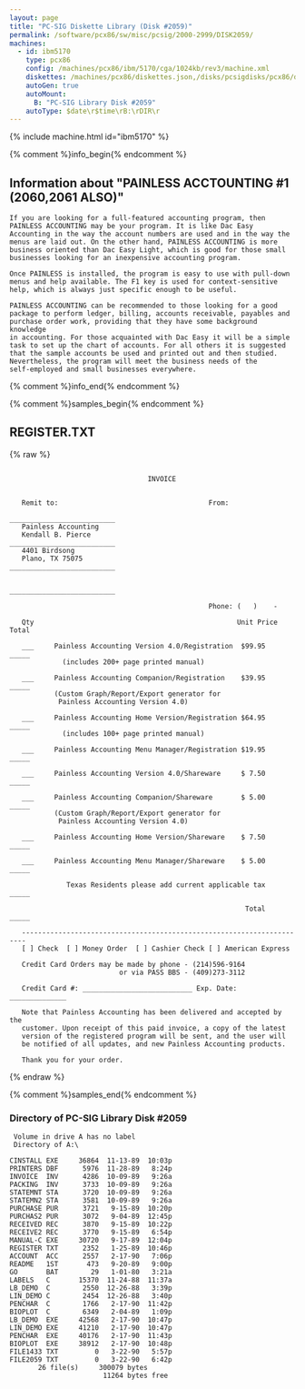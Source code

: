 ```yaml
---
layout: page
title: "PC-SIG Diskette Library (Disk #2059)"
permalink: /software/pcx86/sw/misc/pcsig/2000-2999/DISK2059/
machines:
  - id: ibm5170
    type: pcx86
    config: /machines/pcx86/ibm/5170/cga/1024kb/rev3/machine.xml
    diskettes: /machines/pcx86/diskettes.json,/disks/pcsigdisks/pcx86/diskettes.json
    autoGen: true
    autoMount:
      B: "PC-SIG Library Disk #2059"
    autoType: $date\r$time\rB:\rDIR\r
---
```


{% include machine.html id="ibm5170" %}

{% comment %}info_begin{% endcomment %}

## Information about "PAINLESS ACCTOUNTING #1 (2060,2061 ALSO)"

    If you are looking for a full-featured accounting program, then
    PAINLESS ACCOUNTING may be your program. It is like Dac Easy
    Accounting in the way the account numbers are used and in the way the
    menus are laid out. On the other hand, PAINLESS ACCOUNTING is more
    business oriented than Dac Easy Light, which is good for those small
    businesses looking for an inexpensive accounting program.
    
    Once PAINLESS is installed, the program is easy to use with pull-down
    menus and help available. The F1 key is used for context-sensitive
    help, which is always just specific enough to be useful.
    
    PAINLESS ACCOUNTING can be recommended to those looking for a good
    package to perform ledger, billing, accounts receivable, payables and
    purchase order work, providing that they have some background knowledge
    in accounting. For those acquainted with Dac Easy it will be a simple
    task to set up the chart of accounts. For all others it is suggested
    that the sample accounts be used and printed out and then studied.
    Nevertheless, the program will meet the business needs of the
    self-employed and small businesses everywhere.
{% comment %}info_end{% endcomment %}

{% comment %}samples_begin{% endcomment %}

## REGISTER.TXT

{% raw %}
```

                                  INVOICE


   Remit to:                                     From:
                                                 __________________________
   Painless Accounting
   Kendall B. Pierce                             __________________________
   4401 Birdsong
   Plano, TX 75075                               __________________________

                                                 __________________________

                                                 Phone: (   )    -

   Qty                                                  Unit Price    Total

   ___     Painless Accounting Version 4.0/Registration  $99.95      _____
             (includes 200+ page printed manual)

   ___     Painless Accounting Companion/Registration    $39.95      _____
           (Custom Graph/Report/Export generator for
            Painless Accounting Version 4.0)

   ___     Painless Accounting Home Version/Registration $64.95      _____
             (includes 100+ page printed manual)

   ___     Painless Accounting Menu Manager/Registration $19.95      _____

   ___     Painless Accounting Version 4.0/Shareware     $ 7.50      _____

   ___     Painless Accounting Companion/Shareware       $ 5.00      _____
           (Custom Graph/Report/Export generator for
            Painless Accounting Version 4.0)

   ___     Painless Accounting Home Version/Shareware    $ 7.50      _____

   ___     Painless Accounting Menu Manager/Shareware    $ 5.00      _____

              Texas Residents please add current applicable tax      _____

                                                          Total      _____

   -----------------------------------------------------------------------
   [ ] Check  [ ] Money Order  [ ] Cashier Check [ ] American Express

   Credit Card Orders may be made by phone - (214)596-9164
                           or via PASS BBS - (409)273-3112

   Credit Card #: ___________________________ Exp. Date: ______________

   Note that Painless Accounting has been delivered and accepted by the
   customer. Upon receipt of this paid invoice, a copy of the latest
   version of the registered program will be sent, and the user will
   be notified of all updates, and new Painless Accounting products.

   Thank you for your order.

```
{% endraw %}

{% comment %}samples_end{% endcomment %}

### Directory of PC-SIG Library Disk #2059

     Volume in drive A has no label
     Directory of A:\

    CINSTALL EXE     36864  11-13-89  10:03p
    PRINTERS DBF      5976  11-28-89   8:24p
    INVOICE  INV      4286  10-09-89   9:26a
    PACKING  INV      3733  10-09-89   9:26a
    STATEMNT STA      3720  10-09-89   9:26a
    STATEMN2 STA      3581  10-09-89   9:26a
    PURCHASE PUR      3721   9-15-89  10:20p
    PURCHAS2 PUR      3072   9-04-89  12:45p
    RECEIVED REC      3870   9-15-89  10:22p
    RECEIVE2 REC      3770   9-15-89   6:54p
    MANUAL-C EXE     30720   9-17-89  12:04p
    REGISTER TXT      2352   1-25-89  10:46p
    ACCOUNT  ACC      2557   2-17-90   7:06p
    README   1ST       473   9-20-89   9:00p
    GO       BAT        29   1-01-80   3:21a
    LABELS   C       15370  11-24-88  11:37a
    LB_DEMO  C        2550  12-26-88   3:39p
    LIN_DEMO C        2454  12-26-88   3:40p
    PENCHAR  C        1766   2-17-90  11:42p
    BIOPLOT  C        6349   2-04-89   1:09p
    LB_DEMO  EXE     42568   2-17-90  10:47p
    LIN_DEMO EXE     41210   2-17-90  10:47p
    PENCHAR  EXE     40176   2-17-90  11:43p
    BIOPLOT  EXE     38912   2-17-90  10:48p
    FILE1433 TXT         0   3-22-90   5:57p
    FILE2059 TXT         0   3-22-90   6:42p
           26 file(s)     300079 bytes
                           11264 bytes free
